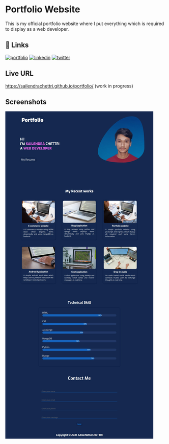 
# Portfolio Website

This is my official portfolio website where I put everything which is required to display as a web developer.


## 🔗 Links
[![portfolio](https://img.shields.io/badge/my_portfolio-000?style=for-the-badge&logo=&logoColor=white)](https://sailendrachettri.github.io/portfolio)
[![linkedin](https://img.shields.io/badge/linkedin-0A66C2?style=for-the-badge&logo=linkedin&logoColor=white)](https://www.linkedin.com/in/sailendrachettri)
[![twitter](https://img.shields.io/badge/twitter-1DA1F2?style=for-the-badge&logo=twitter&logoColor=white)](https://twitter.com/sailendrchettri)

  
## Live URL

https://sailendrachettri.github.io/portfolio/ (work in progress)



## Screenshots

![App Screenshot](https://github.com/sailendrachettri/portfolio/blob/main/img/portfolioVersions/portfolioV1.png)



